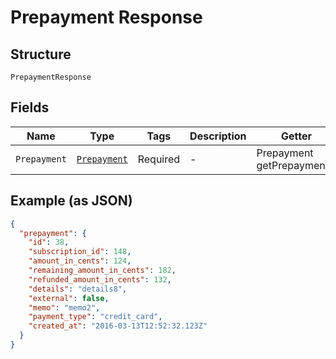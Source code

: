 
# Prepayment Response

## Structure

`PrepaymentResponse`

## Fields

| Name | Type | Tags | Description | Getter | Setter |
|  --- | --- | --- | --- | --- | --- |
| `Prepayment` | [`Prepayment`](../../doc/models/prepayment.md) | Required | - | Prepayment getPrepayment() | setPrepayment(Prepayment prepayment) |

## Example (as JSON)

```json
{
  "prepayment": {
    "id": 38,
    "subscription_id": 148,
    "amount_in_cents": 124,
    "remaining_amount_in_cents": 182,
    "refunded_amount_in_cents": 132,
    "details": "details8",
    "external": false,
    "memo": "memo2",
    "payment_type": "credit_card",
    "created_at": "2016-03-13T12:52:32.123Z"
  }
}
```

